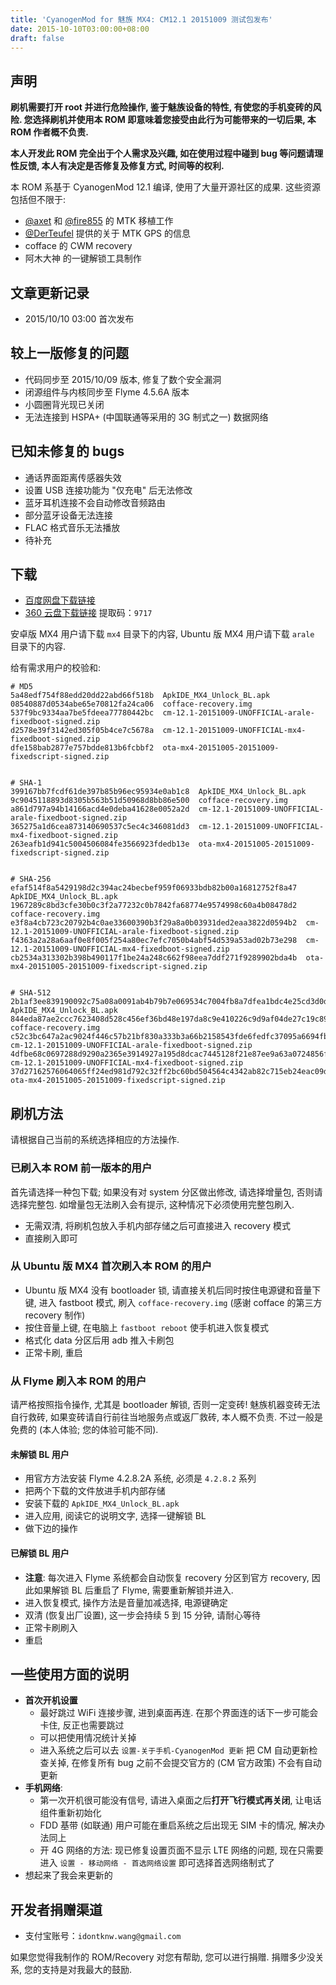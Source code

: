 ```yaml
---
title: 'CyanogenMod for 魅族 MX4: CM12.1 20151009 测试包发布'
date: 2015-10-10T03:00:00+08:00
draft: false
---
```



## 声明

**刷机需要打开 root 并进行危险操作, 鉴于魅族设备的特性, 有使您的手机变砖的风险.
您选择刷机并使用本 ROM 即意味着您接受由此行为可能带来的一切后果,
本 ROM 作者概不负责.**

**本人开发此 ROM 完全出于个人需求及兴趣, 如在使用过程中碰到 bug 等问题请理性反馈,
本人有决定是否修复及修复方式, 时间等的权利.**

本 ROM 系基于 CyanogenMod 12.1 编译, 使用了大量开源社区的成果. 这些资源包括但不限于:

* [@axet](https://github.com/axet) 和 [@fire855](https://github.com/fire855) 的 MTK 移植工作
* [@DerTeufel](https://github.com/DerTeufel) 提供的关于 MTK GPS 的信息
* cofface 的 CWM recovery
* 阿木大神 的一键解锁工具制作


## 文章更新记录

* 2015/10/10 03:00 首次发布


## 较上一版修复的问题

* 代码同步至 2015/10/09 版本, 修复了数个安全漏洞
* 闭源组件与内核同步至 Flyme 4.5.6A 版本
* 小圆圈背光现已关闭
* 无法连接到 HSPA+ (中国联通等采用的 3G 制式之一) 数据网络


## 已知未修复的 bugs

* 通话界面距离传感器失效
* 设置 USB 连接功能为 "仅充电" 后无法修改
* 蓝牙耳机连接不会自动修改音频路由
* 部分蓝牙设备无法连接
* FLAC 格式音乐无法播放
* 待补充


## 下载

* [百度网盘下载链接][baidupan]
* [360 云盘下载链接][360-yunpan] 提取码：`9717`

安卓版 MX4 用户请下载 `mx4` 目录下的内容, Ubuntu 版 MX4 用户请下载 `arale`
目录下的内容.

[baidupan]: http://pan.baidu.com/s/1gdlm0If
[360-yunpan]: http://yunpan.cn/cHCx77qvke8Iy


给有需求用户的校验和:

```
# MD5
5a48edf754f88edd20dd22abd66f518b  ApkIDE_MX4_Unlock_BL.apk
08540887d0534abe65e70812fa24ca06  cofface-recovery.img
537f9bc9334aa7be5fdeea77780442bc  cm-12.1-20151009-UNOFFICIAL-arale-fixedboot-signed.zip
d2578e39f3142ed305f05b4ce7c5678a  cm-12.1-20151009-UNOFFICIAL-mx4-fixedboot-signed.zip
dfe158bab2877e757bdde813b6fcbbf2  ota-mx4-20151005-20151009-fixedscript-signed.zip


# SHA-1
399167bb7fcdf61de397b85b96ec95934e0ab1c8  ApkIDE_MX4_Unlock_BL.apk
9c9045118893d8305b563b51d50968d8bb86e500  cofface-recovery.img
a861d797a94b14166acd4e0deba41628e0052a2d  cm-12.1-20151009-UNOFFICIAL-arale-fixedboot-signed.zip
365275a1d6cea873140690537c5ec4c346081dd3  cm-12.1-20151009-UNOFFICIAL-mx4-fixedboot-signed.zip
263eafb1d941c5004506084fe3566923fdedb13e  ota-mx4-20151005-20151009-fixedscript-signed.zip


# SHA-256
efaf514f8a5429198d2c394ac24becbef959f06933bdb82b00a16812752f8a47  ApkIDE_MX4_Unlock_BL.apk
1967289c8bd3cfe30b0c3f2a77232c0b7842fa68774e9574998c60a4b08478d2  cofface-recovery.img
e3f8a4cb723c20792b4c0ae33600390b3f29a8a0b03931ded2eaa3822d0594b2  cm-12.1-20151009-UNOFFICIAL-arale-fixedboot-signed.zip
f4363a2a28a6aaf0e8f005f254a80ec7efc7050b4abf54d539a53ad02b73e298  cm-12.1-20151009-UNOFFICIAL-mx4-fixedboot-signed.zip
cb2534a313302b398b490117f1be24a248c662f98eea7ddf271f9289902bda4b  ota-mx4-20151005-20151009-fixedscript-signed.zip


# SHA-512
2b1af3ee839190092c75a08a0091ab4b79b7e069534c7004fb8a7dfea1bdc4e25cd3d0da50541f8853387f18a0aeae106c808c91f3bd3e187be9b6033b1d73b5  ApkIDE_MX4_Unlock_BL.apk
844eda87ae2ccc7623408d528c456ef36bd48e197da8c9e410226c9d9af04de27c19c8984e9257f496b4aa9c3c73d5c022415422d917d14c2c8c5f7ffbe5955a  cofface-recovery.img
c52c3bc647a2ac9024f446c57b21bf830a333b3a66b2158543fde6fedfc37095a6694fbc6ccdf62a480e6cff4e1d820d733a49a4fd76c962a44bf79a6667e194  cm-12.1-20151009-UNOFFICIAL-arale-fixedboot-signed.zip
4dfbe68c0697288d9290a2365e3914927a195d8dcac7445128f21e87ee9a63a0724856f9cb993dcafe7372d81ba5ca687dbc2f251afe48eef443f9eddad351e5  cm-12.1-20151009-UNOFFICIAL-mx4-fixedboot-signed.zip
37d27162576064065ff24ed981d792c32ff2bc60bd504564c4342ab82c715eb24eac09dcbcd35e1b147cf3c17dbc755b7f646587305f04bffda5601d25c44273  ota-mx4-20151005-20151009-fixedscript-signed.zip
```


## 刷机方法

请根据自己当前的系统选择相应的方法操作.


### 已刷入本 ROM 前一版本的用户

首先请选择一种包下载; 如果没有对 system 分区做出修改, 请选择增量包, 否则请选择完整包. 如增量包无法刷入会有提示, 这种情况下必须使用完整包刷入.

* 无需双清, 将刷机包放入手机内部存储之后可直接进入 recovery 模式
* 直接刷入即可


### 从 Ubuntu 版 MX4 首次刷入本 ROM 的用户

* Ubuntu 版 MX4 没有 bootloader 锁, 请直接关机后同时按住电源键和音量下键, 进入 fastboot 模式, 刷入 `cofface-recovery.img` (感谢 cofface 的第三方 recovery 制作)
* 按住音量上键, 在电脑上 `fastboot reboot` 使手机进入恢复模式
* 格式化 data 分区后用 adb 推入卡刷包
* 正常卡刷, 重启


### 从 Flyme 刷入本 ROM 的用户

请严格按照指令操作, 尤其是 bootloader 解锁, 否则一定变砖!
魅族机器变砖无法自行救砖, 如果变砖请自行前往当地服务点或返厂救砖, 本人概不负责.
不过一般是免费的 (本人体验; 您的体验可能不同).


#### 未解锁 BL 用户

* 用官方方法安装 Flyme 4.2.8.2A 系统, 必须是 `4.2.8.2` 系列
* 把两个下载的文件放进手机内部存储
* 安装下载的 `ApkIDE_MX4_Unlock_BL.apk`
* 进入应用, 阅读它的说明文字, 选择一键解锁 BL
* 做下边的操作


#### 已解锁 BL 用户

* **注意**: 每次进入 Flyme 系统都会自动恢复 recovery 分区到官方 recovery, 因此如果解锁 BL 后重启了 Flyme, 需要重新解锁并进入.
* 进入恢复模式, 操作方法是音量加减选择, 电源键确定
* 双清 (恢复出厂设置), 这一步会持续 5 到 15 分钟, 请耐心等待
* 正常卡刷刷入
* 重启


## 一些使用方面的说明

* **首次开机设置**
    - 最好跳过 WiFi 连接步骤, 进到桌面再连. 在那个界面连的话下一步可能会卡住, 反正也需要跳过
    - 可以把使用情况统计关掉
    - 进入系统之后可以去 `设置-关于手机-CyanogenMod 更新` 把 CM 自动更新检查关掉, 在修复所有 bug 之前不会提交官方的 (CM 官方政策) 不会有自动更新
* **手机网络**:
    - 第一次开机很可能没有信号, 请进入桌面之后**打开飞行模式再关闭**, 让电话组件重新初始化
    - FDD 基带 (如联通) 用户可能在重启系统之后出现无 SIM 卡的情况, 解决办法同上
    - 开 4G 网络的方法: 现已修复设置页面不显示 LTE 网络的问题, 现在只需要进入 `设置 - 移动网络 - 首选网络设置` 即可选择首选网络制式了
* 想起来了我会来更新的


## 开发者捐赠渠道

* 支付宝账号：`idontknw.wang@gmail.com`

如果您觉得我制作的 ROM/Recovery 对您有帮助, 您可以进行捐赠.
捐赠多少没关系, 您的支持是对我最大的鼓励.


<!-- vim:set ai et ts=4 sw=4 sts=4 fenc=utf-8: -->
